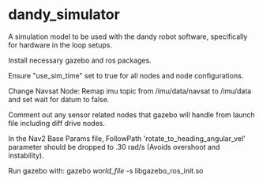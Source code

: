 # dandy_simulator
A simulation model to be used with the dandy robot software, specifically for hardware in the loop setups.

Install necessary gazebo and ros packages.

Ensure "use_sim_time" set to true for all nodes and node configurations.

Change Navsat Node: Remap imu topic from /imu/data/navsat to /imu/data and set wait for datum to false.

Comment out any sensor related nodes that gazebo will handle from launch file including diff drive nodes.

In the Nav2 Base Params file, FollowPath 'rotate_to_heading_angular_vel' parameter should be dropped to .30 rad/s (Avoids overshoot and instability).

Run gazebo with: gazebo *world_file* -s libgazebo_ros_init.so 
